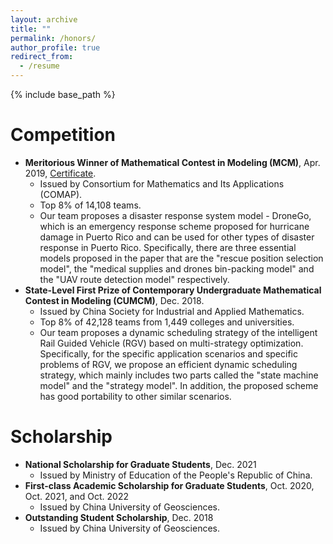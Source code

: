 ```yaml
---
layout: archive
title: ""
permalink: /honors/
author_profile: true
redirect_from:
  - /resume
---
```


{% include base_path %}

# Competition

* **Meritorious Winner of Mathematical Contest in Modeling (MCM)**, Apr. 2019, [Certificate](https://www.comap-math.com/mcm/2019Certs/1903649.pdf). 
  * Issued by Consortium for Mathematics and Its Applications (COMAP). 
  * Top 8% of 14,108 teams.
  * Our team proposes a disaster response system model - DroneGo, which is an emergency response scheme proposed for hurricane damage in Puerto Rico and can be used for other types of disaster response in Puerto Rico. Specifically, there are three essential models proposed in the paper that are the "rescue position selection model", the "medical supplies and drones bin-packing model" and the "UAV route detection model" respectively.
* **State-Level First Prize of Contemporary Undergraduate Mathematical Contest in Modeling (CUMCM)**, Dec. 2018.
  * Issued by China Society for Industrial and Applied Mathematics.
  * Top 8% of 42,128 teams from 1,449 colleges and universities.
  * Our team proposes a dynamic scheduling strategy of the intelligent Rail Guided Vehicle (RGV) based on multi-strategy optimization. Specifically, for the specific application scenarios and specific problems of RGV, we propose an efficient dynamic scheduling strategy, which mainly includes two parts called the "state machine model" and the "strategy model". In addition, the proposed scheme has good portability to other similar scenarios.

# Scholarship

* **National Scholarship for Graduate Students**, Dec. 2021
  * Issued by Ministry of Education of the People's Republic of China.
* **First-class Academic Scholarship for Graduate Students**, Oct. 2020, Oct. 2021, and Oct. 2022
  * Issued by China University of Geosciences.
* **Outstanding Student Scholarship**, Dec. 2018
  * Issued by China University of Geosciences.
 
